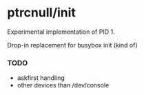 # ptrcnull/init

Experimental implementation of PID 1.  

Drop-in replacement for busybox init (kind of)

### TODO

- askfirst handling
- other devices than /dev/console
